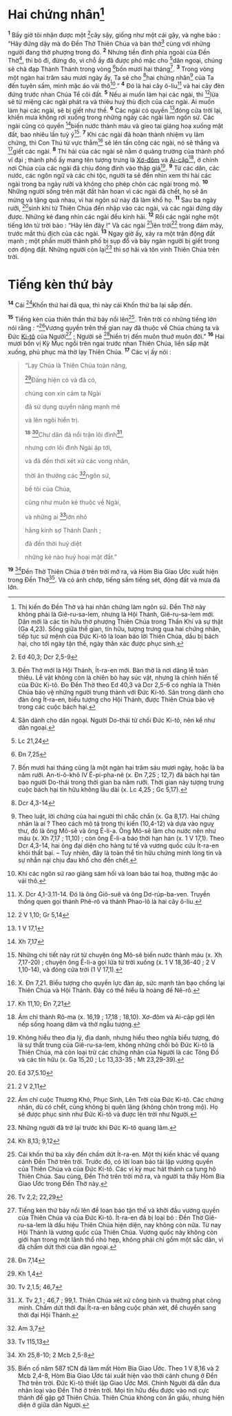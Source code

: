 # Hai chứng nhân[^1-63604be1-c4c7-4c6d-aae2-3d0070ad3f07]
<sup><b>1</b></sup> Bấy giờ tôi nhận được một [^1@-63604be1-c4c7-4c6d-aae2-3d0070ad3f07]cây sậy, giống như một cái gậy, và nghe bảo : “Hãy đứng dậy mà đo Đền Thờ Thiên Chúa và bàn thờ[^2-63604be1-c4c7-4c6d-aae2-3d0070ad3f07] cùng với những người đang thờ phượng trong đó. <sup><b>2</b></sup> Nhưng tiền đình phía ngoài của Đền Thờ[^3-63604be1-c4c7-4c6d-aae2-3d0070ad3f07], thì bỏ đi, đừng đo, vì chỗ ấy đã được phó mặc cho [^2@-63604be1-c4c7-4c6d-aae2-3d0070ad3f07]dân ngoại, chúng sẽ chà đạp Thành Thánh trong vòng [^3@-63604be1-c4c7-4c6d-aae2-3d0070ad3f07]bốn mươi hai tháng[^4-63604be1-c4c7-4c6d-aae2-3d0070ad3f07]. <sup><b>3</b></sup> Trong vòng một ngàn hai trăm sáu mươi ngày ấy, Ta sẽ cho [^4@-63604be1-c4c7-4c6d-aae2-3d0070ad3f07]hai chứng nhân[^5-63604be1-c4c7-4c6d-aae2-3d0070ad3f07] của Ta đến tuyên sấm, mình mặc áo vải thô[^6-63604be1-c4c7-4c6d-aae2-3d0070ad3f07].” <sup><b>4</b></sup> Đó là hai cây ô-liu[^7-63604be1-c4c7-4c6d-aae2-3d0070ad3f07] và hai cây đèn đứng trước nhan Chúa Tể cõi đất. <sup><b>5</b></sup> Nếu ai muốn làm hại các ngài, thì [^5@-63604be1-c4c7-4c6d-aae2-3d0070ad3f07]lửa sẽ từ miệng các ngài phát ra và thiêu huỷ thù địch của các ngài. Ai muốn làm hại các ngài, sẽ bị giết như thế. <sup><b>6</b></sup> Các ngài có quyền [^6@-63604be1-c4c7-4c6d-aae2-3d0070ad3f07]đóng cửa trời lại, khiến mưa không rơi xuống trong những ngày các ngài làm ngôn sứ. Các ngài cũng có quyền [^7@-63604be1-c4c7-4c6d-aae2-3d0070ad3f07]biến nước thành máu và gieo tai giáng hoạ xuống mặt đất, bao nhiêu lần tuỳ ý[^8-63604be1-c4c7-4c6d-aae2-3d0070ad3f07]. <sup><b>7</b></sup> Khi các ngài đã hoàn thành nhiệm vụ làm chứng, thì Con Thú từ vực thẳm[^9-63604be1-c4c7-4c6d-aae2-3d0070ad3f07] sẽ lên tấn công các ngài, nó sẽ thắng và [^8@-63604be1-c4c7-4c6d-aae2-3d0070ad3f07]giết các ngài. <sup><b>8</b></sup> Thi hài của các ngài sẽ nằm ở quảng trường của thành phố vĩ đại ; thành phố ấy mang tên tượng trưng là [Xơ-đôm]() và [Ai-cập]()[^10-63604be1-c4c7-4c6d-aae2-3d0070ad3f07], ở chính nơi Chúa của các ngài đã chịu đóng đinh vào thập giá[^11-63604be1-c4c7-4c6d-aae2-3d0070ad3f07]. <sup><b>9</b></sup> Từ các dân, các nước, các ngôn ngữ và các chi tộc, người ta sẽ đến nhìn xem thi hài các ngài trong ba ngày rưỡi và không cho phép chôn các ngài trong mộ. <sup><b>10</b></sup> Những người sống trên mặt đất hân hoan vì các ngài đã chết, họ sẽ ăn mừng và tặng quà nhau, vì hai ngôn sứ này đã làm khổ họ. <sup><b>11</b></sup> Sau ba ngày rưỡi, [^9@-63604be1-c4c7-4c6d-aae2-3d0070ad3f07]sinh khí từ Thiên Chúa đến nhập vào các ngài, và các ngài đứng dậy được. Những kẻ đang nhìn các ngài đều kinh hãi. <sup><b>12</b></sup> Rồi các ngài nghe một tiếng lớn từ trời bảo : “Hãy lên đây !” Và các ngài [^10@-63604be1-c4c7-4c6d-aae2-3d0070ad3f07]lên trời[^12-63604be1-c4c7-4c6d-aae2-3d0070ad3f07] trong đám mây, trước mắt thù địch của các ngài. <sup><b>13</b></sup> Ngay giờ ấy, xảy ra một trận động đất mạnh ; một phần mười thành phố bị sụp đổ và bảy ngàn người bị giết trong cơn động đất. Những người còn lại[^13-63604be1-c4c7-4c6d-aae2-3d0070ad3f07] thì sợ hãi và tôn vinh Thiên Chúa trên trời.

# Tiếng kèn thứ bảy
<sup><b>14</b></sup> Cái [^11@-63604be1-c4c7-4c6d-aae2-3d0070ad3f07]Khốn thứ hai đã qua, thì này cái Khốn thứ ba lại sắp đến.

<sup><b>15</b></sup> Tiếng kèn của thiên thần thứ bảy nổi lên[^14-63604be1-c4c7-4c6d-aae2-3d0070ad3f07]. Trên trời có những tiếng lớn nói rằng : “[^12@-63604be1-c4c7-4c6d-aae2-3d0070ad3f07]Vương quyền trên thế gian nay đã thuộc về Chúa chúng ta và Đức [Ki-tô]() của Người[^15-63604be1-c4c7-4c6d-aae2-3d0070ad3f07] ; Người sẽ [^13@-63604be1-c4c7-4c6d-aae2-3d0070ad3f07]hiển trị đến muôn thuở muôn đời.” <sup><b>16</b></sup> Hai mươi bốn vị Kỳ Mục ngồi trên ngai trước nhan Thiên Chúa, liền sấp mặt xuống, phủ phục mà thờ lạy Thiên Chúa. <sup><b>17</b></sup> Các vị ấy nói :

> “Lạy Chúa là Thiên Chúa toàn năng,
>
> [^14@-63604be1-c4c7-4c6d-aae2-3d0070ad3f07]Đấng hiện có và đã có,
>
> chúng con xin cảm tạ Ngài
>
> đã sử dụng quyền năng mạnh mẽ
>
> và lên ngôi hiển trị.
>
> <sup><b>18</b></sup> [^15@-63604be1-c4c7-4c6d-aae2-3d0070ad3f07]Chư dân đã nổi trận lôi đình[^16-63604be1-c4c7-4c6d-aae2-3d0070ad3f07],
>
> nhưng cơn lôi đình Ngài ập tới,
>
> và đã đến thời xét xử các vong nhân,
>
> thời ân thưởng các [^16@-63604be1-c4c7-4c6d-aae2-3d0070ad3f07]ngôn sứ,
>
> bề tôi của Chúa,
>
> cũng như muôn kẻ thuộc về Ngài,
>
> và những ai [^17@-63604be1-c4c7-4c6d-aae2-3d0070ad3f07]lớn nhỏ
>
> hằng kính sợ Thánh Danh ;
>
> đã đến thời huỷ diệt
>
> những kẻ nào huỷ hoại mặt đất.”

<sup><b>19</b></sup> [^18@-63604be1-c4c7-4c6d-aae2-3d0070ad3f07]Đền Thờ Thiên Chúa ở trên trời mở ra, và Hòm Bia Giao Ước xuất hiện trong Đền Thờ[^17-63604be1-c4c7-4c6d-aae2-3d0070ad3f07]. Và có ánh chớp, tiếng sấm tiếng sét, động đất và mưa đá lớn.

[^1-63604be1-c4c7-4c6d-aae2-3d0070ad3f07]: Thị kiến đo Đền Thờ và hai nhân chứng làm ngôn sứ. Đền Thờ này không phải là Giê-ru-sa-lem, nhưng là Hội Thánh, Giê-ru-sa-lem mới. Dân mới là các tín hữu thờ phượng Thiên Chúa trong Thần Khí và sự thật (Ga 4,23). Sống giữa thế gian, tín hữu, tượng trưng qua hai chứng nhân, tiếp tục sứ mệnh của Đức Ki-tô là loan báo lời Thiên Chúa, dầu bị bách hại, cho tới ngày tận thế, ngày thân xác được phục sinh.
[^2-63604be1-c4c7-4c6d-aae2-3d0070ad3f07]: Đền Thờ mới là Hội Thánh, Ít-ra-en mới. Bàn thờ là nơi dâng lễ toàn thiêu. Lễ vật không còn là chiên bò hay súc vật, nhưng là chính hiến tế của Đức Ki-tô. Đo Đền Thờ theo Ed 40,3 và Dcr 2,5-6 có nghĩa là Thiên Chúa bảo vệ những người trung thành với Đức Ki-tô. Sân trong dành cho đàn ông Ít-ra-en, biểu tượng cho Hội Thánh, được Thiên Chúa bảo vệ trong các cuộc bách hại.
[^3-63604be1-c4c7-4c6d-aae2-3d0070ad3f07]: Sân dành cho dân ngoại. Người Do-thái từ chối Đức Ki-tô, nên kể như dân ngoại.
[^4-63604be1-c4c7-4c6d-aae2-3d0070ad3f07]: Bốn mươi hai tháng cũng là một ngàn hai trăm sáu mươi ngày, hoặc là ba năm rưỡi. An-ti-ô-khô IV Ê-pi-pha-nê (x. Đn 7,25 ; 12,7) đã bách hại tàn bạo người Do-thái trong thời gian ba năm rưỡi. Thời gian này tượng trưng cuộc bách hại tín hữu không lâu dài (x. Lc 4,25 ; Gc 5,17).
[^5-63604be1-c4c7-4c6d-aae2-3d0070ad3f07]: Theo luật, lời chứng của hai người thì chắc chắn (x. Ga 8,17). Hai chứng nhân là ai ? Theo cách mô tả trong thị kiến (10,4-12) và dựa vào nguỵ thư, đó là ông Mô-sê và ông Ê-li-a. Ông Mô-sê làm cho nước nên như máu (x. Xh 7,17 ; 11,10) ; còn ông Ê-li-a báo thời hạn hán (x. 1 V 17,1). Theo Dcr 4,3-14, hai ông đại diện cho hàng tư tế và vương quốc cứu Ít-ra-en khỏi thất bại. – Tuy nhiên, đây là toàn thể tín hữu chứng minh lòng tin và sự nhẫn nại chịu đau khổ cho đến chết.
[^6-63604be1-c4c7-4c6d-aae2-3d0070ad3f07]: Khi các ngôn sứ rao giảng sám hối và loan báo tai hoạ, thường mặc áo vải thô.
[^7-63604be1-c4c7-4c6d-aae2-3d0070ad3f07]: X. Dcr 4,1-3.11-14. Đó là ông Giô-suê và ông Dơ-rúp-ba-ven. Truyền thống quen gọi thánh Phê-rô và thánh Phao-lô là hai cây ô-liu.
[^8-63604be1-c4c7-4c6d-aae2-3d0070ad3f07]: Những chi tiết này rút từ chuyện ông Mô-sê biến nước thành máu (x. Xh 7,17-20) ; chuyện ông Ê-li-a gọi lửa từ trời xuống (x. 1 V 18,36-40 ; 2 V 1,10-14), và đóng cửa trời (1 V 17,1).
[^9-63604be1-c4c7-4c6d-aae2-3d0070ad3f07]: X. Đn 7,21. Biểu tượng cho quyền lực đàn áp, sức mạnh tàn bạo chống lại Thiên Chúa và Hội Thánh. Đây có thể hiểu là hoàng đế Nê-rô.
[^10-63604be1-c4c7-4c6d-aae2-3d0070ad3f07]: Ám chỉ thành Rô-ma (x. 16,19 ; 17,18 ; 18,10). Xơ-đôm và Ai-cập gợi lên nếp sống hoang dâm và thờ ngẫu tượng.
[^11-63604be1-c4c7-4c6d-aae2-3d0070ad3f07]: Không hiểu theo địa lý, địa danh, nhưng hiểu theo nghĩa biểu tượng, đó là sự thất trung của Giê-ru-sa-lem, không những chối bỏ Đức Ki-tô là Thiên Chúa, mà còn loại trừ các chứng nhân của Người là các Tông Đồ và các tín hữu (x. Ga 15,20 ; Lc 13,33-35 ; Mt 23,29-39).
[^12-63604be1-c4c7-4c6d-aae2-3d0070ad3f07]: Ám chỉ cuộc Thương Khó, Phục Sinh, Lên Trời của Đức Ki-tô. Các chứng nhân, dù có chết, cũng không bị quên lãng (không chôn trong mộ). Họ sẽ được phục sinh như Đức Ki-tô và được lên trời như Người.
[^13-63604be1-c4c7-4c6d-aae2-3d0070ad3f07]: Những người đã trở lại trước khi Đức Ki-tô quang lâm.
[^14-63604be1-c4c7-4c6d-aae2-3d0070ad3f07]: Cái khốn thứ ba xảy đến chấm dứt Ít-ra-en. Một thị kiến khác về quang cảnh Đền Thờ trên trời. Trước đó, có lời loan báo tái lập vương quyền của Thiên Chúa và của Đức Ki-tô. Các vị kỳ mục hát thánh ca tung hô Thiên Chúa. Sau cùng, Đền Thờ trên trời mở ra, và người ta thấy Hòm Bia Giao Ước trong Đền Thờ này.
[^15-63604be1-c4c7-4c6d-aae2-3d0070ad3f07]: Tiếng kèn thứ bảy nổi lên để loan báo tận thế và khởi đầu vương quyền của Thiên Chúa và của Đức Ki-tô. Ít-ra-en đã bị loại bỏ : Đền Thờ Giê-ru-sa-lem là dấu hiệu Thiên Chúa hiện diện, nay không còn nữa. Từ nay Hội Thánh là vương quốc của Thiên Chúa. Vương quốc này không còn giới hạn trong một lãnh thổ nhỏ hẹp, không phải chỉ gồm một sắc dân, vì đã chấm dứt thời của dân ngoại.
[^16-63604be1-c4c7-4c6d-aae2-3d0070ad3f07]: X. Tv 2,1 ; 46,7 ; 99,1. Thiên Chúa xét xử công bình và thưởng phạt công minh. Chấm dứt thời đại Ít-ra-en bằng cuộc phán xét, để chuyển sang thời đại Hội Thánh.
[^17-63604be1-c4c7-4c6d-aae2-3d0070ad3f07]: Biến cố năm 587 tCN đã làm mất Hòm Bia Giao Ước. Theo 1 V 8,16 và 2 Mcb 2,4-8, Hòm Bia Giao Ước tái xuất hiện vào thời cánh chung ở Đền Thờ trên trời. Đức Ki-tô thiết lập Giao Ước Mới. Chính Người đã dẫn đưa nhân loại vào Đền Thờ ở trên trời. Mọi tín hữu đều được vào nơi cực thánh để gặp gỡ Thiên Chúa. Thiên Chúa không còn ẩn giấu, nhưng hiện diện ở giữa dân Người.
[^1@-63604be1-c4c7-4c6d-aae2-3d0070ad3f07]: Ed 40,3; Dcr 2,5-9
[^2@-63604be1-c4c7-4c6d-aae2-3d0070ad3f07]: Lc 21,24
[^3@-63604be1-c4c7-4c6d-aae2-3d0070ad3f07]: Đn 7,25
[^4@-63604be1-c4c7-4c6d-aae2-3d0070ad3f07]: Dcr 4,3-14
[^5@-63604be1-c4c7-4c6d-aae2-3d0070ad3f07]: 2 V 1,10; Gr 5,14
[^6@-63604be1-c4c7-4c6d-aae2-3d0070ad3f07]: 1 V 17,1
[^7@-63604be1-c4c7-4c6d-aae2-3d0070ad3f07]: Xh 7,17
[^8@-63604be1-c4c7-4c6d-aae2-3d0070ad3f07]: Kh 11,10; Đn 7,21
[^9@-63604be1-c4c7-4c6d-aae2-3d0070ad3f07]: Ed 37,5.10
[^10@-63604be1-c4c7-4c6d-aae2-3d0070ad3f07]: 2 V 2,11
[^11@-63604be1-c4c7-4c6d-aae2-3d0070ad3f07]: Kh 8,13; 9,12
[^12@-63604be1-c4c7-4c6d-aae2-3d0070ad3f07]: Tv 2,2; 22,29
[^13@-63604be1-c4c7-4c6d-aae2-3d0070ad3f07]: Đn 7,14
[^14@-63604be1-c4c7-4c6d-aae2-3d0070ad3f07]: Kh 1,4
[^15@-63604be1-c4c7-4c6d-aae2-3d0070ad3f07]: Tv 2,1.5; 46,7
[^16@-63604be1-c4c7-4c6d-aae2-3d0070ad3f07]: Am 3,7
[^17@-63604be1-c4c7-4c6d-aae2-3d0070ad3f07]: Tv 115,13
[^18@-63604be1-c4c7-4c6d-aae2-3d0070ad3f07]: Xh 25,8-10; 2 Mcb 2,5-8